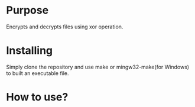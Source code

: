 <h1> Purpose </h1>
Encrypts and decrypts files using xor operation.
<h1> Installing </h1>
Simply clone the repository and use make or mingw32-make(for Windows) to built an executable file.
<h1> How to use? </h1>
